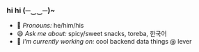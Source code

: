 ### hi hi (─‿‿─)~
- 🌱 _Pronouns:_ he/him/his
- 😄 _Ask me about:_ spicy/sweet snacks, toreba, 한국어
- 🔭 _I’m currently working on:_ cool backend data things @ lever

<!--
**nwgreenl/nwgreenl** is a ✨ _special_ ✨ repository because its `README.md` (this file) appears on your GitHub profile.

Here are some ideas to get you started:

- 🔭 I’m currently working on ...
- 🌱 I’m currently learning ...
- 👯 I’m looking to collaborate on ...
- 🤔 I’m looking for help with ...
- 💬 Ask me about ...
- 📫 How to reach me: ...
- 😄 Pronouns: ...
- ⚡ Fun fact: ...
-->
